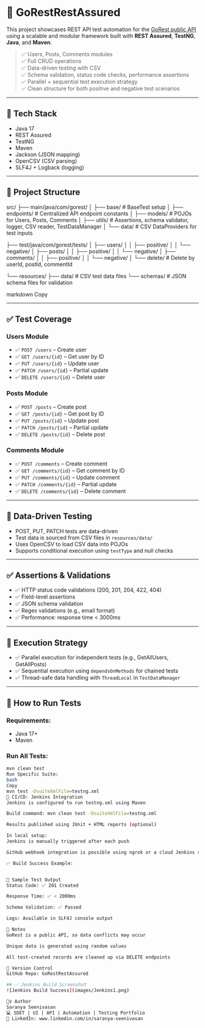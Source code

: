 # 🧪 GoRestRestAssured

This project showcases REST API test automation for the [GoRest public API](https://gorest.co.in/) using a scalable and modular framework built with **REST Assured**, **TestNG**, **Java**, and **Maven**.

> ✅ Users, Posts, Comments modules  
> ✅ Full CRUD operations  
> ✅ Data-driven testing with CSV  
> ✅ Schema validation, status code checks, performance assertions  
> ✅ Parallel + sequential test execution strategy  
> ✅ Clean structure for both positive and negative test scenarios  

---

## 🚀 Tech Stack

- Java 17  
- REST Assured  
- TestNG  
- Maven  
- Jackson (JSON mapping)  
- OpenCSV (CSV parsing)  
- SLF4J + Logback (logging)  

---

## 📁 Project Structure

src/
├── main/java/com/gorest/
│ ├── base/ # BaseTest setup
│ ├── endpoints/ # Centralized API endpoint constants
│ ├── models/ # POJOs for Users, Posts, Comments
│ ├── utils/ # Assertions, schema validator, logger, CSV reader, TestDataManager
│ └── data/ # CSV DataProviders for test inputs

├── test/java/com/gorest/tests/
│ ├── users/
│ │ ├── positive/
│ │ └── negative/
│ ├── posts/
│ │ ├── positive/
│ │ └── negative/
│ ├── comments/
│ │ ├── positive/
│ │ └── negative/
│ └── delete/ # Delete by userId, postId, commentId

└── resources/
├── data/ # CSV test data files
└── schemas/ # JSON schema files for validation

markdown
Copy

---

## ✅ Test Coverage

### Users Module
- ✅ `POST /users` – Create user  
- ✅ `GET /users/{id}` – Get user by ID  
- ✅ `PUT /users/{id}` – Update user  
- ✅ `PATCH /users/{id}` – Partial update  
- ✅ `DELETE /users/{id}` – Delete user  

### Posts Module
- ✅ `POST /posts` – Create post  
- ✅ `GET /posts/{id}` – Get post by ID  
- ✅ `PUT /posts/{id}` – Update post  
- ✅ `PATCH /posts/{id}` – Partial update  
- ✅ `DELETE /posts/{id}` – Delete post  

### Comments Module
- ✅ `POST /comments` – Create comment  
- ✅ `GET /comments/{id}` – Get comment by ID  
- ✅ `PUT /comments/{id}` – Update comment  
- ✅ `PATCH /comments/{id}` – Partial update  
- ✅ `DELETE /comments/{id}` – Delete comment  

---

## 🧬 Data-Driven Testing

- POST, PUT, PATCH tests are data-driven  
- Test data is sourced from CSV files in `resources/data/`  
- Uses OpenCSV to load CSV data into POJOs  
- Supports conditional execution using `testType` and null checks  

---

## ✅ Assertions & Validations

- ✅ HTTP status code validations (200, 201, 204, 422, 404)  
- ✅ Field-level assertions  
- ✅ JSON schema validation  
- ✅ Regex validations (e.g., email format)  
- ✅ Performance: response time < 3000ms  

---

## 🔀 Execution Strategy

- ✅ Parallel execution for independent tests (e.g., GetAllUsers, GetAllPosts)  
- ✅ Sequential execution using `dependsOnMethods` for chained tests  
- ✅ Thread-safe data handling with `ThreadLocal` in `TestDataManager`  

---

## 🧪 How to Run Tests

### Requirements:
- Java 17+  
- Maven

### Run All Tests:
```bash
mvn clean test
Run Specific Suite:
bash
Copy
mvn test -DsuiteXmlFile=testng.xml
🔁 CI/CD: Jenkins Integration
Jenkins is configured to run testng.xml using Maven

Build command: mvn clean test -DsuiteXmlFile=testng.xml

Results published using JUnit + HTML reports (optional)

In local setup:
Jenkins is manually triggered after each push

GitHub webhook integration is possible using ngrok or a cloud Jenkins setup

✅ Build Success Example:


📸 Sample Test Output
Status Code: ✅ 201 Created

Response Time: ✅ < 2000ms

Schema Validation: ✅ Passed

Logs: Available in SLF4J console output

📌 Notes
GoRest is a public API, so data conflicts may occur

Unique data is generated using random values

All test-created records are cleaned up via DELETE endpoints

🧾 Version Control
GitHub Repo: GoRestRestAssured

## ✅ Jenkins Build Screenshot
![Jenkins Build Success](images/Jenkins1.png)

🙋‍♀️ Author
Saranya Seenivasan
💻 SDET | UI | API | Automation | Testing Portfolio
🔗 LinkedIn: www.linkedin.com/in/saranya-seenivasan




